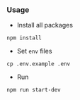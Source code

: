 ### Usage
- Install all packages
```shell
npm install
```

- Set `env` files
```shell
cp .env.example .env
```

- Run
```shell
npm run start-dev
```

